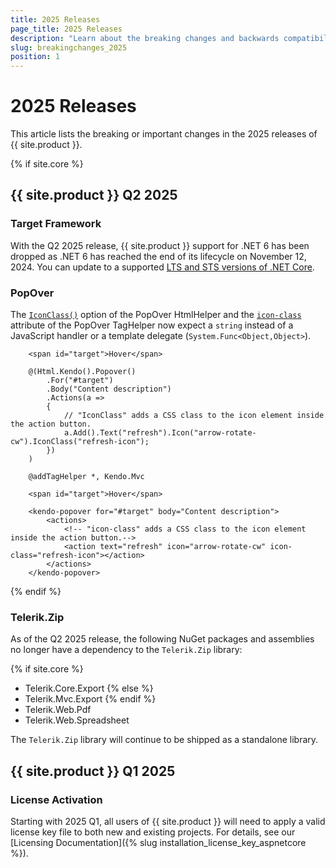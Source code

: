 ```yaml
---
title: 2025 Releases
page_title: 2025 Releases
description: "Learn about the breaking changes and backwards compatibility released by {{ site.product }} in 2025."
slug: breakingchanges_2025
position: 1
---
```


# 2025 Releases

This article lists the breaking or important changes in the 2025 releases of {{ site.product }}.

{% if site.core %}
## {{ site.product }} Q2 2025

### Target Framework

With the Q2 2025 release, {{ site.product }} support for .NET 6 has been dropped as .NET 6 has reached the end of its lifecycle on November 12, 2024. You can update to a supported [LTS and STS versions of .NET Core](https://dotnet.microsoft.com/en-us/platform/support/policy/dotnet-core#lifecycle).

### PopOver

The [`IconClass()`](/api/kendo.mvc.ui.fluent/popoveractionbuilder#iconclasssystemstring) option of the PopOver HtmlHelper and the [`icon-class`](/api/kendo.mvc.taghelpers/popoveractiontaghelper#attributes) attribute of the PopOver TagHelper now expect a `string` instead of a JavaScript handler or a template delegate (`System.Func<Object,Object>`).

```HtmlHelper
    <span id="target">Hover</span>

    @(Html.Kendo().Popover()
        .For("#target")
        .Body("Content description")
        .Actions(a =>
        {
            // "IconClass" adds a CSS class to the icon element inside the action button.
            a.Add().Text("refresh").Icon("arrow-rotate-cw").IconClass("refresh-icon");
        })
    )
```
```TagHelper
    @addTagHelper *, Kendo.Mvc

    <span id="target">Hover</span>

    <kendo-popover for="#target" body="Content description">
        <actions>
            <!-- "icon-class" adds a CSS class to the icon element inside the action button.-->
            <action text="refresh" icon="arrow-rotate-cw" icon-class="refresh-icon"></action>
        </actions>
    </kendo-popover>
```
{% endif %}

### Telerik.Zip

As of the Q2 2025 release, the following NuGet packages and assemblies no longer have a dependency to the `Telerik.Zip` library:

{% if site.core %}
* Telerik.Core.Export
{% else %}
* Telerik.Mvc.Export
{% endif %}
* Telerik.Web.Pdf
* Telerik.Web.Spreadsheet

The `Telerik.Zip` library will continue to be shipped as a standalone library.

## {{ site.product }} Q1 2025

### License Activation

Starting with 2025 Q1, all users of {{ site.product }} will need to apply a valid license key file to both new and existing projects. For details, see our [Licensing Documentation]({% slug installation_license_key_aspnetcore %}).
